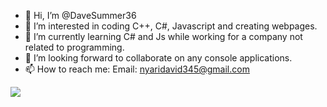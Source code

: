 - 👋 Hi, I’m @DaveSummer36
- 👀 I’m interested in coding C++, C#, Javascript and creating webpages.
- 🌱 I’m currently learning C# and Js while working for a company not related to programming.
- 💞️ I’m looking forward to collaborate on any console applications.
- 📫 How to reach me: 
Email: nyaridavid345@gmail.com
<a href="https://app.daily.dev/davesummer36">
  <img src="https://api.daily.dev/devcards/v2/k4Twib6jVGp5XE"
</a>
